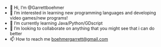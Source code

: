 - 👋 Hi, I’m @Garrettboehmer
- 👀 I’m interested in learning new programming languages and developing video games/new programs!
- 🌱 I’m currently learning Java/Python/GDscript
- 💞️ I’m looking to collaborate on anything that you might see that i can do better
- 📫 How to reach me boehmergarrett@gmail.com
